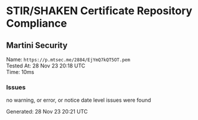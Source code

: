 # STIR/SHAKEN Certificate Repository Compliance

## Martini Security

Name: `https://p.mtsec.me/2884/EjYmQ7kQT5OT.pem`\
Tested At: 28 Nov 23 20:18 UTC\
Time: 10ms

### Issues

no warning, or error, or notice date level issues were found

Generated: 28 Nov 23 20:21 UTC